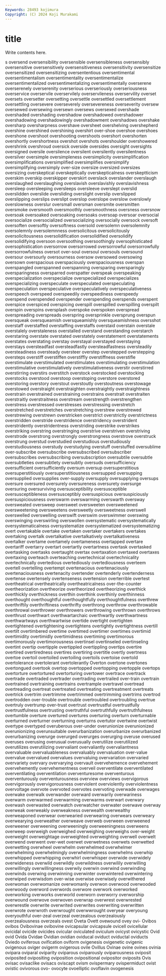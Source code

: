 ```yaml
---
Keywords: 28493 kojimura
Copyright: (C) 2024 Koji Murakami
---
```


# title

Write contents here.



s oversend oversensibility oversensible
oversensibleness oversensibly oversensitive oversensitively oversensitiveness oversensitivity oversensitize oversensitized oversensitizing oversententious
oversentimental oversentimentalism oversentimentality oversentimentalize oversentimentalized oversentimentalizing oversentimentally overserene overserenely overserenity
overserious overseriously overseriousness overservice overservile overservilely overservileness overservility overset oversets
oversetter oversetting oversettle oversettled oversettlement oversettling oversevere overseverely oversevereness overseverity
oversew oversewed oversewing oversewn oversews oversexed overshade overshaded overshading overshadow
overshadowed overshadower overshadowing overshadowingly overshadowment overshadows overshake oversharp oversharpness overshave
oversheet overshelving overshepherd overshine overshined overshining overshirt over-shoe overshoe overshoes
overshone overshoot overshooting overshoots overshort overshorten overshortly overshortness overshot overshots
overshoulder overshowered overshrink overshroud oversick overside oversides oversight oversights oversigned
oversile oversilence oversilent oversilently oversilentness oversilver oversimple oversimpleness oversimplicity oversimplification
oversimplifications oversimplified oversimplifies oversimplify oversimplifying oversimply over-size oversize oversized oversizes
oversizing overskeptical overskeptically overskepticalness overskeptticism overskim overskip overskipper overskirt overslack
overslander overslaugh overslaughed overslaughing overslavish overslavishly overslavishness oversleep oversleeping oversleeps
oversleeve overslept overslid overslidden overslide oversliding overslight overslip overslipped overslipping
overslips overslipt overslop overslope overslow overslowly overslowness overslur oversmall oversman
oversmite oversmitten oversmoke oversmooth oversmoothly oversmoothness oversness oversnow oversoak oversoaked
oversoaking oversoaks oversoap oversoar oversocial oversocialize oversocialized oversocializing oversocially oversock
oversoft oversoften oversoftly oversoftness oversold oversolemn oversolemnity oversolemnly oversolemnness oversolicitous
oversolicitously oversolicitousness oversolidification oversolidified oversolidify oversolidifying oversoon oversoothing oversoothingly oversophisticated
oversophistication oversorrow oversorrowed oversorrowful oversorrowfully oversorrowfulness oversot over-soul oversoul oversouls
oversound oversour oversourly oversourness oversow oversowed oversowing oversown overspacious overspaciously
overspaciousness overspan overspangled overspanned overspanning oversparing oversparingly oversparingness oversparred overspatter
overspeak overspeaking overspecialization overspecialize overspecialized overspecializes overspecializing overspeculate overspeculated overspeculating
overspeculation overspeculative overspeculatively overspeculativeness overspeech overspeed overspeedily overspeediness overspeedy overspend
overspended overspender overspending overspends overspent overspice overspiced overspicing overspill overspilled
overspilling overspilt overspin overspins oversplash overspoke overspoken overspread overspreading overspreads
overspring oversprinkle oversprung overspun oversqueak oversqueamish oversqueamishly oversqueamishness oversshot overstaff
overstaffed overstaffing overstaffs overstaid overstain overstale overstalely overstaleness overstalled overstand
overstanding overstarch overstaring overstate overstated overstately overstatement overstatements overstates overstating
overstay overstayal overstayed overstaying overstays oversteadfast oversteadfastly oversteadfastness oversteadily oversteadiness
oversteady oversteer overstep overstepped overstepping oversteps overstiff overstiffen overstiffly overstiffness
overstifle overstimulate overstimulated overstimulates overstimulating overstimulation overstimulative overstimulatively overstimulativeness overstir
overstirred overstirring overstirs overstitch overstock overstocked overstocking overstocks overstood overstoop
overstoping overstore overstored overstoring overstory overstout overstoutly overstoutness overstowage overstowed
overstraight overstraighten overstraightly overstraightness overstrain overstrained overstraining overstrains overstrait overstraiten
overstraitly overstraitness overstream overstrength overstrengthen overstress overstressed overstresses overstressing overstretch
overstretched overstretches overstretching overstrew overstrewed overstrewing overstrewn overstricken overstrict overstrictly
overstrictness overstridden overstride overstridence overstridency overstrident overstridently overstridentness overstriding overstrike
overstrikes overstriking overstring overstringing overstrive overstriven overstriving overstrode overstrong overstrongly
overstrongness overstrove overstruck overstrung overstud overstudied overstudious overstudiously overstudiousness overstudy
overstudying overstuff overstuffed oversublime over-subscribe oversubscribe oversubscribed oversubscriber oversubscribes oversubscribing
oversubscription oversubtile oversubtle oversubtleties oversubtlety oversubtly oversuds oversufficiency oversufficient oversufficiently
oversum oversup oversuperstitious oversuperstitiously oversuperstitiousness oversupped oversupping oversupplied oversupplies over-supply
oversupply oversupplying oversups oversure oversured oversurely oversureness oversurety oversurge oversuring
oversurviving oversusceptibility oversusceptible oversusceptibleness oversusceptibly oversuspicious oversuspiciously oversuspiciousness overswarm overswarming
overswarth oversway oversweated oversweep oversweet oversweeten oversweetened oversweetening oversweetens oversweetly
oversweetness overswell overswelled overswelling overswift overswim overswimmer overswing overswinging overswirling
overswollen oversystematic oversystematically oversystematicalness oversystematize oversystematized oversystematizing overt overtakable overtake
overtaken overtaker overtakers overtakes overtaking overtalk overtalkative overtalkatively overtalkativeness overtalker
overtame overtamely overtameness overtapped overtare overtariff overtarry overtart overtartly overtartness
overtask overtasked overtasking overtasks overtaught overtax overtaxation overtaxed overtaxes overtaxing
overteach overteaching overtechnical overtechnicality overtechnically overtedious overtediously overtediousness overteem overtell
overtelling overtempt overtenacious overtenaciously overtenaciousness overtenacity overtender overtenderly overtenderness overtense
overtensely overtenseness overtension overterrible overtest overtheatrical overtheatrically overtheatricalness over-the-counter overtheorization
overtheorize overtheorized overtheorizing overthick overthickly overthickness overthin overthink overthinly overthinness
overthought overthoughtful overthoughtfully overthoughtfulness overthrew overthriftily overthriftiness overthrifty overthrong overthrow
overthrowable overthrowal overthrower overthrowers overthrowing overthrown overthrows overthrust overthwart overthwartarchaic
overthwartly overthwartness overthwartways overthwartwise overtide overtight overtighten overtightened overtightening overtightens
overtightly overtightness overtill overtilt overtimbered overtime overtimed overtimer overtimes overtimid
overtimidity overtimidly overtimidness overtiming overtimorous overtimorously overtimorousness overtinsel overtinseled overtinseling
overtint overtip overtipple overtippled overtippling overtips overtire overtired overtiredness overtires
overtiring overtitle overtly overtness overtoe overtoil overtoiled overtoiling overtoils overtoise
overtold overtolerance overtolerant overtolerantly Overton overtone overtones overtongued overtook overtop
overtopped overtopping overtopple overtops overtorture overtortured overtorturing overtower overtrace overtrack
overtrade overtraded overtrader overtrading overtrailed over-train overtrain overtrained overtraining overtrains
overtrample overtravel overtread overtreading overtreat overtreated overtreating overtreatment overtreats overtrick
overtrim overtrimme overtrimmed overtrimming overtrims overtrod overtrodden over-trouble overtrouble overtroubled
overtroubling overtrue overtruly overtrump over-trust overtrust overtrustful overtrustfully overtrustfulness overtrusting
overtruthful overtruthfully overtruthfulness overtumble overture overtured overtures overturing overturn overturnable
overturned overturner overturning overturns overtutor overtwine overtwist overtype overtyped overuberous
over-under overunionize overunionized overunionizing overunsuitable overurbanization overurbanize overurbanized overurbanizing overurge
overurged overurges overurging overuse overused overuses overusing overusual overusually overutilize
overutilized overutilizes overutilizing overvaliant overvaliantly overvaliantness overvaluable overvaluableness overvaluably overvaluation
over-value overvalue overvalued overvalues overvaluing overvariation overvaried overvariety overvary overvarying
overvault overvehemence overvehement overvehemently overvehementness overveil overventilate overventilated overventilating overventilation
overventuresome overventurous overventurously overventurousness overview overviews overvigorous overvigorously overvigorousness overviolent
overviolently overviolentness overvoltage overvote overvoted overvotes overvoting overwade overwages overwake
overwalk overwander overward overwarily overwariness overwarm overwarmed overwarming overwarms overwart
overwary overwash overwasted overwatch overwatcher overwater overwave overway overweak overweakly
overweakness overwealth overwealthy overweaponed overwear overwearied overwearing overwears overweary overwearying
overweather overweave overweb overween overweened overweener overweening overweeningly overweeningness overweens
overweep overweigh overweighed overweighing overweighs over-weight overweight overweightage overweighted overweighting
overwell overwelt overwend overwent over-wet overwet overwetness overwets overwetted overwetting
overwheel overwhelm overwhelmed overwhelmer overwhelming overwhelmingly overwhelmingness overwhelms overwhip overwhipped
overwhipping overwhirl overwhisper overwide overwidely overwideness overwild overwildly overwildness overwilily
overwilling overwillingly overwillingness overwily overwin overwind overwinding overwinds overwing overwinning
overwinter overwintered overwintering overwiped overwisdom over-wise overwise overwisely overwithered overwoman
overwomanize overwomanly overwon overwood overwooded overwoody overword overwords overwore overwork
overworked overworking overworks overworld overworn overworry overworship overwound overwove overwoven
overwrap overwrest overwrested overwrestle overwrite overwrited overwrites overwriting overwritten overwrote
overwroth overwrought overwwrought overyear overyoung overyouthful over-zeal overzeal overzealous overzealously
overzealousness overzeals ovest Oveta Ovett ovewound ovey ovi- Ovibos ovibos
Ovibovinae ovibovine ovicapsular ovicapsule ovicell ovicellular ovicidal ovicide ovicides ovicular
oviculated oviculum ovicyst ovicystic Ovid ovid Ovida Ovidae Ovidian ovidian
oviducal oviduct oviductal oviducts Oviedo oviferous ovification oviform ovigenesis ovigenetic
ovigenic ovigenous oviger ovigerm ovigerous ovile Ovillus Ovinae ovine ovines
ovinia ovipara oviparal oviparity oviparous oviparously oviparousness oviposit oviposited ovipositing
oviposition ovipositional ovipositor oviposits Ovis ovisac ovisaclike ovisacs oviscapt ovism
ovispermary ovispermiduct ovist ovistic ovivorous ovo- ovocyte ovoelliptic ovoflavin ovogenesis
